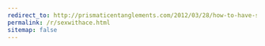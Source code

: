 ```yaml
---
redirect_to: http://prismaticentanglements.com/2012/03/28/how-to-have-sex-with-an-asexual-person/
permalink: /r/sexwithace.html
sitemap: false
---
```

